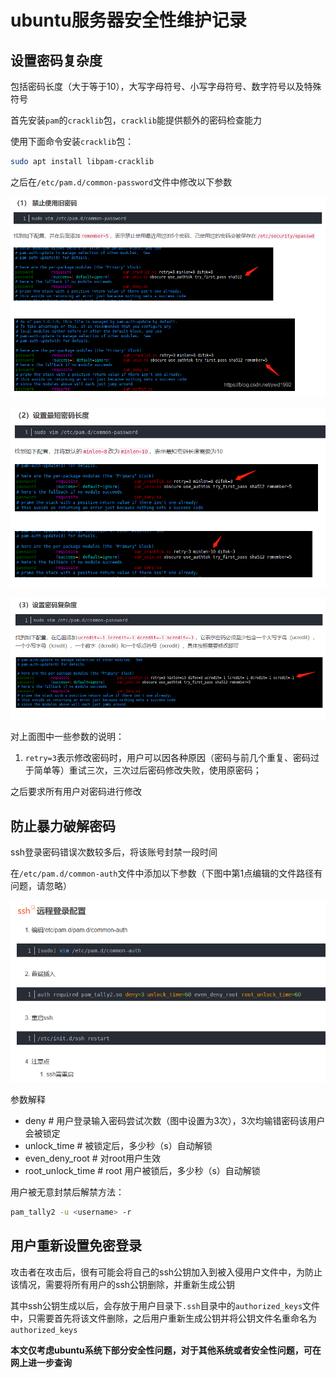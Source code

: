 # ubuntu服务器安全性维护记录

## 设置密码复杂度

包括密码长度（大于等于10），大写字母符号、小写字母符号、数字符号以及特殊符号

首先安装`pam`的`cracklib`包，`cracklib`能提供额外的密码检查能力

使用下面命令安装`cracklib`包：

```sh
sudo apt install libpam-cracklib
```

之后在`/etc/pam.d/common-password`文件中修改以下参数

![](images/20220509164554165_23360.png)

![](images/20220509164622765_21481.png)

![](images/20220509164639876_7967.png)

对上面图中一些参数的说明：

1. `retry=3`表示修改密码时，用户可以因各种原因（密码与前几个重复、密码过于简单等）重试三次，三次过后密码修改失败，使用原密码；

之后要求所有用户对密码进行修改

## 防止暴力破解密码

ssh登录密码错误次数较多后，将该账号封禁一段时间

在`/etc/pam.d/common-auth`文件中添加以下参数（下图中第1点编辑的文件路径有问题，请忽略）

![](images/20220509165017400_5340.png)

参数解释
- deny # 用户登录输入密码尝试次数（图中设置为3次），3次均输错密码该用户会被锁定
- unlock_time # 被锁定后，多少秒（s）自动解锁
- even_deny_root # 对root用户生效
- root_unlock_time # root 用户被锁后，多少秒（s）自动解锁

用户被无意封禁后解禁方法：

```sh
pam_tally2 -u <username> -r
```

## 用户重新设置免密登录

攻击者在攻击后，很有可能会将自己的ssh公钥加入到被入侵用户文件中，为防止该情况，需要将所有用户的ssh公钥删除，并重新生成公钥

其中ssh公钥生成以后，会存放于用户目录下`.ssh`目录中的`authorized_keys`文件中，只需要首先将该文件删除，之后用户重新生成公钥并将公钥文件名重命名为`authorized_keys`

**本文仅考虑ubuntu系统下部分安全性问题，对于其他系统或者安全性问题，可在网上进一步查询**
